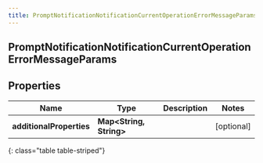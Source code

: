 ```yaml
---
title: PromptNotificationNotificationCurrentOperationErrorMessageParams
---
```

## PromptNotificationNotificationCurrentOperationErrorMessageParams


## Properties

| Name | Type | Description | Notes |
| ------------ | ------------- | ------------- | ------------- |
| **additionalProperties** | **Map&lt;String, String&gt;** |  |  [optional] |
{: class="table table-striped"}



